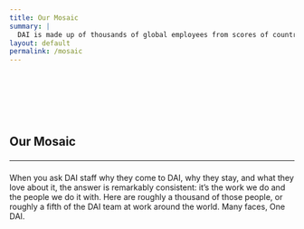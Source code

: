 ```yaml
---
title: Our Mosaic
summary: |
  DAI is made up of thousands of global employees from scores of countries. What better way to celebrate our company's diversity, talent, and passion than with all our smiling faces?
layout: default
permalink: /mosaic
--- 
```

<section class="hero bold">
  <div class="hero-body mosaic">
    <div class="container">
    </div>
  </div>
</section>
 
<section class="section">
  <div class="container" style="padding-top: 5rem; padding-bottom: 30rem;">
  <h1 class="title is-size-4-mobile is-size-2-desktop">
    Our Mosaic
    <hr class="bar">
  </h1>
    <p>When you ask DAI staff why they come to DAI, why they stay, and what they love about it, the answer is remarkably consistent: it’s the work we do and the people we do it with. Here are roughly a thousand of those people, or roughly a fifth of the DAI team at work around the world. Many faces, One DAI.</p>
    <div id="pictureMosaicsEmbed"></div><script src="https://www.picturemosaics.com/photo-mosaic-tool/js/mosaicEmbedClick.js"></script>
    <script>var pmFrame = new Pmframe({element: "pictureMosaicsEmbed", paddingBottom: '56.2500%', uid: 'M9958600', pid: 'p4', stor: 's4/v97', width: '100%', height: '100%', displayOrder: 1});pmFrame.init();</script>
  </div>
</section>